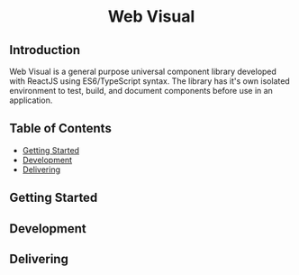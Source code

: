 <!-- omit in toc -->
<div align="center">
  <h1>Web Visual</h1>
</div>

<!-- omit in toc -->
## Introduction
Web Visual is a general purpose universal component library developed with ReactJS using ES6/TypeScript syntax. The library has it's own isolated environment to test, build, and document components before use in an application.

<!-- omit in toc -->
## Table of Contents

- [Getting Started](#getting-started)
- [Development](#development)
- [Delivering](#delivering)

## Getting Started

## Development

## Delivering
